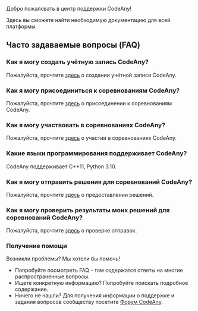 Добро пожаловать в центр поддержки CodeAny!

Здесь вы сможете найти необходимую документацию для всей платформы.

## Часто задаваемые вопросы (FAQ)

### **Как я могу создать учётную запись CodeAny?**

Пожалуйста, прочтите [здесь](sign-up.md) о создании учётной записи CodeAny.

### **Как я могу присоединиться к соревнованиям CodeAny?**

Пожалуйста, прочтите [здесь](competitions.md#_1) о присоединении к соревнованиям CodeAny.

### **Как я могу участвовать в соревнованиях CodeAny?**

Пожалуйста, прочтите [здесь](competitions.md#_2) о участии в соревнованиях CodeAny.

### **Какие языки программирования поддерживает CodeAny?**

CodeAny поддерживает C++11, Python 3.10.

### **Как я могу отправить решения для соревнований CodeAny?**

Пожалуйста, прочтите [здесь](competitions.md#_3) о предоставлении решений.

### **Как я могу проверить результаты моих решений для соревнований CodeAny?**

Пожалуйста, прочтите [здесь](competitions.md#_3) о проверке отправок.

### Получение помощи
Возникли проблемы? Мы хотели бы помочь!

* Попробуйте посмотреть FAQ - там содержатся ответы на многие распространенные вопросы.
* Ищете конкретную информацию? Попробуйте поискать подробное содержание.
* Ничего не нашли? Для получения информации о поддержке и задания вопросов сообществу посетите [Форум CodeAny](https://codeany.org/ru/community/forum/).